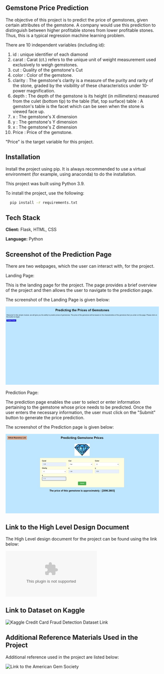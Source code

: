 ## Gemstone Price Prediction

The objective of this project is to predict the price of gemstones, given certain attributes of the gemstone. A company would use this prediction to distinguish between higher profitable stones from lower profitable stones. Thus, this is a typical regression machine learning problem.

There are 10 independent variables (including id):

1. id : unique identifier of each diamond
2. carat : Carat (ct.) refers to the unique unit of weight measurement used exclusively to weigh gemstones.
3. cut : Quality of the gemstone's Cut
4. color : Color of the gemstone.
5. clarity : The gemstone's clarity is a measure of the purity and rarity of the stone, graded by the visibility of these characteristics under 10-power magnification.
6. depth : The depth of the gemstone is its height (in millimeters) measured from the culet (bottom tip) to the table (flat, top surface)
table : A gemston's table is the facet which can be seen when the stone is viewed face up.
7. x : The gemstone's X dimension
8. y : The gemstone's Y dimension
9. x : The gemstone's Z dimension
10. Price : Price of the gemstone.

"Price" is the target variable for this project.

## Installation

Install the project using pip. It is always recommended to use a virtual environment (for example, using anaconda) to do the installation.

This project was built using Python 3.9.

To install the project, use the following: 

```bash
  pip install -r requirements.txt
```
    
## Tech Stack

**Client:** Flask, HTML, CSS

**Language:** Python


## Screenshot of the Prediction Page

There are two webpages, which the user can interact with, for the project. 

Landing Page:

This is the landing page for the project. The page provides a brief overview of the project and then allows the user to navigate to the prediction page. 

The screenshot of the Landing Page is given below:

![Landing Page Screenshot Link](https://github.com/abbeymaj80/my-ml-datasets/blob/master/screenshots/gemstone_landing.jpg)

Prediction Page:

The prediction page enables the user to select or enter information pertaining to the gemstone whose price needs to be predicted. Once the user enters the necessary information, the user must click on the "Submit" button to generate the price prediction.

The screenshot of the Prediction page is given below:

![Prediction page Screenshot Link](https://github.com/abbeymaj80/my-ml-datasets/blob/master/screenshots/gemstone_predict.jpg)


## Link to the High Level Design Document

The High Level design document for the project can be found using the link below:

 ![High Level Design Document Link](https://github.com/abbeymaj80/my-ml-datasets/blob/master/Design_Docs/gemstone_price_prediction_hdd.docx)


## Link to Dataset on Kaggle

 ![Kaggle Credit Card Fraud Detection Dataset Link](https://www.kaggle.com/competitions/playground-series-s3e8/overview)


## Additional Reference Materials Used in the Project

Additional reference used in the project are listed below:

 ![Link to the American Gem Society](https://www.americangemsociety.org/ags-diamond-grading-system/)
